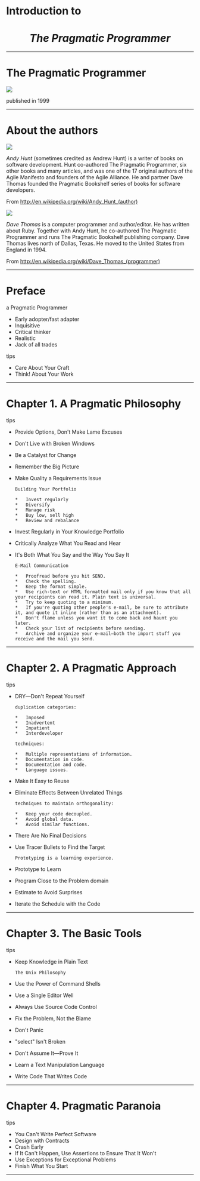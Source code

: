 # Introduction to 

# <center> *The Pragmatic Programmer*</center>

---

# The Pragmatic Programmer

![](../pic/the_pragmatic_programmer.jpg)

published in 1999

---


# About the authors


![](../pic/Andrew_Hunt.jpg)

*Andy Hunt* (sometimes credited as Andrew Hunt) is a writer of books on software development. Hunt co-authored The Pragmatic Programmer, six other books and many articles, and was one of the 17 original authors of the Agile Manifesto and founders of the Agile Alliance. He and partner Dave Thomas founded the Pragmatic Bookshelf series of books for software developers.


From <http://en.wikipedia.org/wiki/Andy_Hunt_(author)>

![](../pic/Dave_Thomas.jpg)

*Dave Thomas* is a computer programmer and author/editor. He has written about Ruby. Together with Andy Hunt, he co-authored The Pragmatic Programmer and runs The Pragmatic Bookshelf publishing company. Dave Thomas lives north of Dallas, Texas. He moved to the United States from England in 1994.

From <http://en.wikipedia.org/wiki/Dave_Thomas_(programmer)>

----

# Preface

a Pragmatic Programmer

*	Early adopter/fast adapter
*	Inquisitive
*	Critical thinker
*	Realistic
*	Jack of all trades

tips

*	Care About Your Craft
*	Think! About Your Work

----

# Chapter 1. A Pragmatic Philosophy

tips

*	Provide Options, Don't Make Lame Excuses
*	Don't Live with Broken Windows
*	Be a Catalyst for Change
*	Remember the Big Picture
*	Make Quality a Requirements Issue

		Building Your Portfolio

		*	Invest regularly
		*	Diversify
		*	Manage risk
		*	Buy low, sell high
		*	Review and rebalance

*	Invest Regularly in Your Knowledge Portfolio
*	Critically Analyze What You Read and Hear
*	It's Both What You Say and the Way You Say It

		E-Mail Communication
		
		*	Proofread before you hit SEND.
		*	Check the spelling.
		*	Keep the format simple.
		*	Use rich-text or HTML formatted mail only if you know that all your recipients can read it. Plain text is universal.
		*	Try to keep quoting to a minimum.
		*	If you're quoting other people's e-mail, be sure to attribute it, and quote it inline (rather than as an attachment).
		*	Don't flame unless you want it to come back and haunt you later.
		*	Check your list of recipients before sending.
		*	Archive and organize your e-mail–both the import stuff you receive and the mail you send.
		
----

# Chapter 2. A Pragmatic Approach

tips

*	DRY—Don't Repeat Yourself

		duplication categories:
		
		*	Imposed
		*	Inadvertent
		*	Impatient
		*	Interdeveloper
		
		techniques:
		
		*	Multiple representations of information.
		*	Documentation in code.
		*	Documentation and code.
		*	Language issues.

*	Make It Easy to Reuse
*	Eliminate Effects Between Unrelated Things

		techniques to maintain orthogonality:
		
		*	Keep your code decoupled.
		*	Avoid global data.
		*	Avoid similar functions.
		
*	There Are No Final Decisions
*	Use Tracer Bullets to Find the Target

		Prototyping is a learning experience.
		
*	Prototype to Learn
*	Program Close to the Problem domain
*	Estimate to Avoid Surprises
*	Iterate the Schedule with the Code

----

# Chapter 3. The Basic Tools

tips

*	Keep Knowledge in Plain Text

		The Unix Philosophy
		
*	Use the Power of Command Shells
*	Use a Single Editor Well
*	Always Use Source Code Control
*	Fix the Problem, Not the Blame
*	Don't Panic
*	"select" Isn't Broken
*	Don't Assume It—Prove It
*	Learn a Text Manipulation Language
*	Write Code That Writes Code

----

# Chapter 4. Pragmatic Paranoia

tips

*	You Can't Write Perfect Software
*	Design with Contracts
*	Crash Early
*	If It Can't Happen, Use Assertions to Ensure That It Won't
*	Use Exceptions for Exceptional Problems
*	Finish What You Start

----
